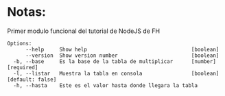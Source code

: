 # Notas:
Primer modulo funcional del tutorial de NodeJS de FH

```
Options:
      --help     Show help                                  [boolean]
      --version  Show version number                        [boolean]
  -b, --base     Es la base de la tabla de multiplicar      [number] [required]
  -l, --listar   Muestra la tabla en consola                [boolean] [default: false]
  -h, --hasta    Este es el valor hasta donde llegara la tabla
```
